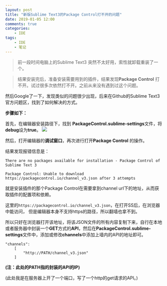 ```yaml
---
layout: post
title: "新版Sublime Text3的Package Control打不开的问题"
date: 2019-01-05 12:00
comments: true
categories:
 	- IDE
tags:
	- IDE
	- 笔记
---
```


> 前一段时间电脑上的Sublime Text3 突然不太好用，索性就卸载重装了一个。

> 结果安装完后，准备安装需要用到的插件，结果发现**Package Control** 打不开。试过很多次依然打不开。之前从来没有遇到过这个问题。

然后Google了一下，发现类似的问题很少出现，后来在Github的Sublime Text3官方问题区，找到了如何解决的方式。

**步骤如下：**

首先，在编辑器安装路径下，找到  **PackageControl.sublime-settings**文件，将**debug**设为**true**。
![](https://github.com/Saturday24/notes/blob/master/image/sublime-text-debug.png?raw=true)


然后，打开编辑器的**调试窗口**，再次进行打开**Package Control** 的操作。

结果发现报错信息是：
```
There are no packages available for installation - Package Control of Sublime Text 3

Package Control: Unable to download https://packagecontrol.io/channel_v3.json after 3 attempts
```

<!-- more -->

就是安装插件的那个Package Control在需要拿到channel url下的地址，从而获取插件的配置项和依赖。

这里的`https://packagecontrol.io/channel_v3.json`，在打开SS后，在浏览器中能访问， 但是编辑器本身不支持https的路径，所以翻墙也拿不到。

所以只好在浏览器打开该地址，将该JSON文件的所有内容复制下来，自行在本地或者服务器中封装一个**GET**方式的**API**，然后在**PackageControl.sublime-settings**文件中，添加或修改**channels**中添加上墙内的API的地址即可。
```
"channels":
	[
		"http://PATH/channel_v3.json"
	]
```

**(注：此处的PATH指的封装的API的IP)**

(此处我是在服务器上开了一个端口，写了一个http的get请求的API。)